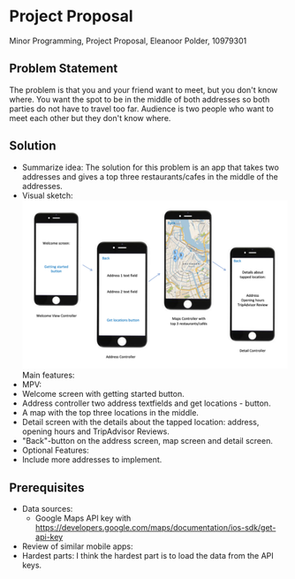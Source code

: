 # Project Proposal
Minor Programming, Project Proposal, Eleanoor Polder, 10979301

## Problem Statement
The problem is that you and your friend want to meet, but you don't know where. You want the spot to be in the middle of both addresses so both parties do not have to travel too far. Audience is two people who want to meet each other but they don't know where.


## Solution
* Summarize idea: The solution for this problem is an app that takes two addresses and gives a top three restaurants/cafes in the middle of the addresses.
* Visual sketch:
![Alternative Text](doc/VisualSketch.png)
Main features:
* MPV:
 * Welcome screen with getting started button.
 * Address controller two address textfields and get locations - button.
 * A map with the top three locations in the middle.
 * Detail screen with the details about the tapped location: address, opening hours and TripAdvisor Reviews.
 * "Back"-button on the address screen, map screen and detail screen.
* Optional Features:
 * Include more addresses to implement.


## Prerequisites
* Data sources:
  * Google Maps API key with https://developers.google.com/maps/documentation/ios-sdk/get-api-key
* Review of similar mobile apps:
* Hardest parts: I think the hardest part is to load the data from the API keys.

